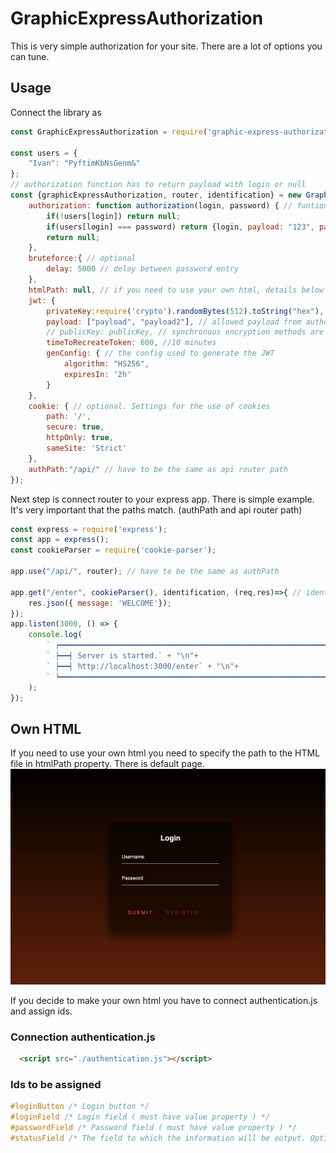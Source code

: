 # GraphicExpressAuthorization
This is very simple authorization for your site. There are a lot of options you can tune. 

## Usage 

Connect the library as 

```js
const GraphicExpressAuthorization = require('graphic-express-authorization');

const users = {
    "Ivan": "PyftimKbNsGenm&"
};
// authorization function has to return payload with login or null
const {graphicExpressAuthorization, router, identification} = new GraphicExpressAuthorization({
    authorization: function authorization(login, password) { // funtion to verify password and login
        if(!users[login]) return null;
        if(users[login] === password) return {login, payload: "123", payload2: "123"};
        return null;
    },
    bruteforce:{ // optional
        delay: 5000 // delay between password entry
    },
    htmlPath: null, // if you need to use your own html, details below
    jwt: {
        privateKey:require('crypto').randomBytes(512).toString("hex"),
        payload: ["payload", "payload2"], // allowed payload from authorization function and JWT
        // publicKey: publicKey, // synchronous encryption methods are also supported
        timeToRecreateToken: 600, //10 minutes
        genConfig: { // the config used to generate the JWT
            algorithm: "HS256",
            expiresIn: '2h'
        }
    },
    cookie: { // optional. Settings for the use of cookies
        path: '/',
        secure: true,
        httpOnly: true,
        sameSite: 'Strict'
    },
    authPath:"/api/" // have to be the same as api router path
});

```
Next step is connect router to your express app. There is simple example.
It's very important that the paths match. (authPath and api router path)
```js
const express = require('express');
const app = express();
const cookieParser = require('cookie-parser');

app.use("/api/", router); // have to be the same as authPath

app.get("/enter", cookieParser(), identification, (req,res)=>{ // identification can't be global
    res.json({ message: 'WELCOME'});
});
app.listen(3000, () => {
    console.log(
        ` ┍━━━━━━━━━━━━━━━━━━━━━━━━━━━━━━━━━━━━━━━━━━━━━━━━━━━━━━━━━━━━━━━━━━━━━┑` + "\n"+
        ` ┝━━┥ Server is started.` + "\n"+
        ` ┝━━┥ http://localhost:3000/enter` + "\n"+
        ` ┕━━━━━━━━━━━━━━━━━━━━━━━━━━━━━━━━━━━━━━━━━━━━━━━━━━━━━━━━━━━━━━━━━━━━━┙`
    );
});
```
## Own HTML
If you need to use your own html you need to specify the path to the HTML file in htmlPath property.
There is default page.
![DefautlAuth](images/Auth.png)

If you decide to make your own html you have to connect authentication.js and assign ids.
### Connection authentication.js
```html
  <script src="./authentication.js"></script>
```
### Ids to be assigned
```css
#loginButton /* Login button */
#loginField /* Login field ( must have value property ) */
#passwordField /* Password field ( must have value property ) */
#statusField /* The field to which the information will be output. Optional. */
```
